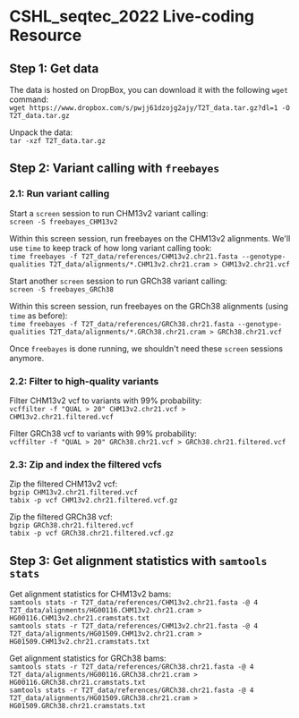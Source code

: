 # CSHL_seqtec_2022 Live-coding Resource

## Step 1: Get data

The data is hosted on DropBox, you can download it with the following `wget` command:<br>
`wget https://www.dropbox.com/s/pwjj61dzojg2ajy/T2T_data.tar.gz?dl=1 -O T2T_data.tar.gz`

Unpack the data:<br>
`tar -xzf T2T_data.tar.gz`


## Step 2: Variant calling with `freebayes`

### 2.1: Run variant calling

Start a `screen` session to run CHM13v2 variant calling:<br>
`screen -S freebayes_CHM13v2`

Within this screen session, run freebayes on the CHM13v2 alignments. We'll use `time` to keep track of how long variant calling took:<br>
`time freebayes -f T2T_data/references/CHM13v2.chr21.fasta --genotype-qualities T2T_data/alignments/*.CHM13v2.chr21.cram > CHM13v2.chr21.vcf`

Start another `screen` session to run GRCh38 variant calling:<br>
`screen -S freebayes_GRCh38`

Within this screen session, run freebayes on the GRCh38 alignments (using `time` as before):<br>
`time freebayes -f T2T_data/references/GRCh38.chr21.fasta --genotype-qualities T2T_data/alignments/*.GRCh38.chr21.cram > GRCh38.chr21.vcf`

Once `freebayes` is done running, we shouldn't need these `screen` sessions anymore.

### 2.2: Filter to high-quality variants

Filter CHM13v2 vcf to variants with 99% probability:<br>
`vcffilter -f "QUAL > 20" CHM13v2.chr21.vcf > CHM13v2.chr21.filtered.vcf`

Filter GRCh38 vcf to variants with 99% probability:<br>
`vcffilter -f "QUAL > 20" GRCh38.chr21.vcf > GRCh38.chr21.filtered.vcf`

### 2.3: Zip and index the filtered vcfs

Zip the filtered CHM13v2 vcf:<br>
`bgzip CHM13v2.chr21.filtered.vcf`<br>
`tabix -p vcf CHM13v2.chr21.filtered.vcf.gz`

Zip the filtered GRCh38 vcf:<br>
`bgzip GRCh38.chr21.filtered.vcf`<br>
`tabix -p vcf GRCh38.chr21.filtered.vcf.gz`<br>


## Step 3: Get alignment statistics with `samtools stats`

Get alignment statistics for CHM13v2 bams:<br>
`samtools stats -r T2T_data/references/CHM13v2.chr21.fasta -@ 4 T2T_data/alignments/HG00116.CHM13v2.chr21.cram > HG00116.CHM13v2.chr21.cramstats.txt`<br>
`samtools stats -r T2T_data/references/CHM13v2.chr21.fasta -@ 4 T2T_data/alignments/HG01509.CHM13v2.chr21.cram > HG01509.CHM13v2.chr21.cramstats.txt`

Get alignment statistics for GRCh38 bams:<br>
`samtools stats -r T2T_data/references/GRCh38.chr21.fasta -@ 4 T2T_data/alignments/HG00116.GRCh38.chr21.cram > HG00116.GRCh38.chr21.cramstats.txt`<br>
`samtools stats -r T2T_data/references/GRCh38.chr21.fasta -@ 4 T2T_data/alignments/HG01509.GRCh38.chr21.cram > HG01509.GRCh38.chr21.cramstats.txt`